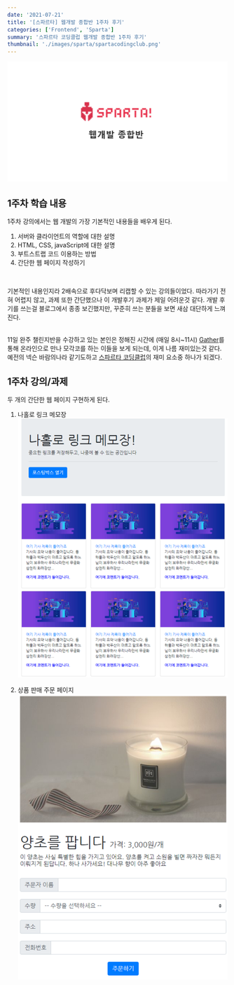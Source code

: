```yaml
---
date: '2021-07-21'
title: '[스파르타] 웹개발 종합반 1주차 후기'
categories: ['Frontend', 'Sparta']
summary: '스파르타 코딩클럽 웹개발 종합반 1주차 후기'
thumbnail: './images/sparta/spartacodingclub.png'
---
```


![image.info](./images/sparta/spartacodingclub.png)

## 1주차 학습 내용

1주차 강의에서는 웹 개발의 가장 기본적인 내용들을 배우게 된다.

1. 서버와 클라이언트의 역할에 대한 설명
2. HTML, CSS, javaScript에 대한 설명
3. 부트스트랩 코드 이용하는 방법
4. 간단한 웹 페이지 작성하기
<br/>

기본적인 내용인지라 2배속으로 후다닥보며 리캡할 수 있는 강의들이었다. 따라가기 전혀 어렵지 않고, 과제 또한 간단했으나 이 개발후기 과제가 제일 어려운것 같다. 개발 후기를 쓰는걸 블로그에서 종종 보긴했지만, 꾸준히 쓰는 분들을 보면 새삼 대단하게 느껴진다.
<br/><br/>

11일 완주 챌린지반을 수강하고 있는 본인은 정해진 시간에 (매일 8시~11시) [Gather](<https://www.gather.town/>)를 통해 온라인으로 만나 모각코를 하는 이들을 보게 되는데, 이게 나름 재미있는것 같다. 예전의 넥슨 바람의나라 같기도하고 [스파르타 코딩클럽](<https://spartacodingclub.kr>)의 재미 요소중 하나가 되겠다.

## 1주차 강의/과제

두 개의 간단한 웹 페이지 구현하게 된다.

1. 나홀로 링크 메모장
![image.info](./images/sparta/week1-1.png)

2. 상품 판매 주문 페이지
![image.info](./images/sparta/week1-2.png)
